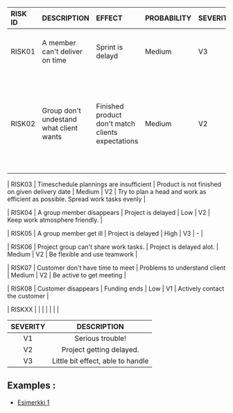 | RISK ID |	DESCRIPTION | EFFECT | PROBABILITY | SEVERITY | EMERGENCY PLAN |
|:----|:----|:----|:----|:----|:----|
| RISK01 | A member can't deliver on time | Sprint is delayd | Medium | V3 | Trello board assigments are reviewed before every sprint |
| RISK02 | Group don't undestand what client wants | Finished product don't match clients expectations | Medium | V2 | Make specification requirement and project plan as comprehensive as possible. Make sure that clients needs are understood. |

| RISK03 | Timeschedule plannings are insufficient | Product is not finished on given delivery date | Medium | V2 | Try to plan a head and work as efficient as possible. Spread work tasks evenly |

| RISK04 | A group member disappears | Project is delayed | Low | V2 | Keep work atmosphere friendly. |

| RISK05 | A group member get ill | Project is delayed | High | V3 | - |

| RISK06 | Project group can't share work tasks. | Project is delayed alot. | Medium | V2 | Be flexible and use teamwork |

| RISK07 | Customer don't have time to meet | Problems to understand client | Medium | V2 | Be active to get meeting |

| RISK08 | Customer disappears | Funding ends | Low | V1 | Actively contact the customer |

| RISKXX | | | | | | |

| SEVERITY | DESCRIPTION |
|:----:|:----:|
| V1 | Serious trouble! |
| V2 | Project getting delayed. |
| V3 | Little bit effect, able to handle |

## Examples : 

  * [Esimerkki 1](https://confluence.csc.fi/download/attachments/41157778/2014_04_08+Riskienhallintasuunnitelma+Oppijan+ehops.xls?version=1&modificationDate=1397471961223)
